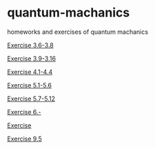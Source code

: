 # quantum-machanics
homeworks and exercises of quantum machanics

[Exercise 3.6-3.8](https://www.zybuluo.com/RobertYulius/note/563385)

[Exercise 3.9-3.16](https://www.zybuluo.com/RobertYulius/note/571164)

[Exercise 4.1-4.4](https://www.zybuluo.com/RobertYulius/note/616986)

[Exercise 5.1-5.6](https://www.zybuluo.com/RobertYulius/note/630643)

[Exercise 5.7-5.12]()

[Exercise 6.-]()

[Exercise ]()

[Exercise 9.5]()
